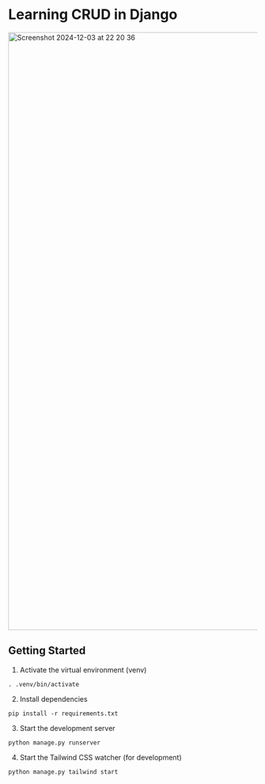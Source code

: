 # Learning CRUD in Django

<img width="1209" alt="Screenshot 2024-12-03 at 22 20 36" src="https://github.com/user-attachments/assets/01546920-bf71-47e8-bb8a-6a4411a5b9c9">

## Getting Started

1. Activate the virtual environment (venv)
```
. .venv/bin/activate
```

2. Install dependencies
```
pip install -r requirements.txt
```

3. Start the development server
```
python manage.py runserver
```

4. Start the Tailwind CSS watcher (for development)
```
python manage.py tailwind start
```
